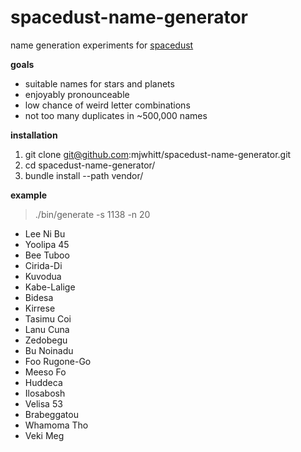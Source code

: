 # spacedust-name-generator

name generation experiments for [spacedust](http://www.spacedust.info)

**goals**

* suitable names for stars and planets
* enjoyably pronounceable
* low chance of weird letter combinations
* not too many duplicates in ~500,000 names

**installation**

1. git clone git@github.com:mjwhitt/spacedust-name-generator.git
2. cd spacedust-name-generator/
3. bundle install --path vendor/

**example**

> ./bin/generate -s 1138 -n 20

* Lee Ni Bu
* Yoolipa 45
* Bee Tuboo
* Cirida-Di
* Kuvodua
* Kabe-Lalige
* Bidesa
* Kirrese
* Tasimu Coi
* Lanu Cuna
* Zedobegu
* Bu Noinadu
* Foo Rugone-Go
* Meeso Fo
* Huddeca
* Ilosabosh
* Velisa 53
* Brabeggatou
* Whamoma Tho
* Veki Meg
